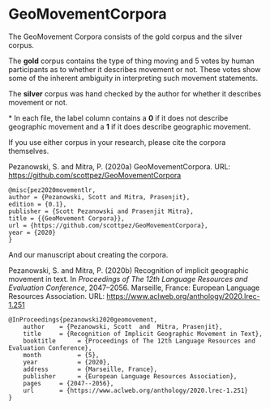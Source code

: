 # GeoMovementCorpora
The GeoMovement Corpora consists of the gold corpus and the silver corpus.

The **gold** corpus contains the type of thing moving and 5 votes by human participants as to whether it describes movement or not. These votes show some of the inherent ambiguity in interpreting such movement statements.

The **silver** corpus was hand checked by the author for whether it describes movement or not.

\* In each file, the label column contains a **0** if it does not describe geographic movement and a **1** if it does describe geographic movement.

If you use either corpus in your research, please cite the corpora themselves.

Pezanowski, S. and Mitra, P. (2020a) GeoMovementCorpora. URL: https://github.com/scottpez/GeoMovementCorpora

```
@misc{pez2020movementlr,
author = {Pezanowski, Scott and Mitra, Prasenjit},
edition = {0.1},
publisher = {Scott Pezanowski and Prasenjit Mitra},
title = {{GeoMovement Corpora}},
url = {https://github.com/scottpez/GeoMovementCorpora},
year = {2020}
}
```

And our manuscript about creating the corpora.

Pezanowski, S. and Mitra, P. (2020b) Recognition of implicit geographic movement in text. In *Proceedings of The 12th Language Resources and Evaluation Conference*, 2047–2056. Marseille, France: European Language Resources Association. URL: https://www.aclweb.org/anthology/2020.lrec-1.251

```
@InProceedings{pezanowski2020geomovement,
	author    = {Pezanowski, Scott  and  Mitra, Prasenjit},
	title     = {Recognition of Implicit Geographic Movement in Text},
	booktitle      = {Proceedings of The 12th Language Resources and Evaluation Conference},
	month          = {5},
	year           = {2020},
	address        = {Marseille, France},
	publisher      = {European Language Resources Association},
	pages     = {2047--2056},
	url       = {https://www.aclweb.org/anthology/2020.lrec-1.251}
}
```
